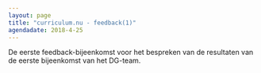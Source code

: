 ```yaml
---
layout: page
title: "curriculum.nu - feedback(1)"
agendadate: 2018-4-25
---
```

De eerste feedback-bijeenkomst voor het bespreken van de resultaten van de
eerste bijeenkomst van het DG-team.
